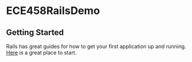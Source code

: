 # ECE458RailsDemo

## Getting Started

Rails has great guides for how to get your first application up and running. [Here](https://guides.rubyonrails.org/getting_started.html) is a great place to start.